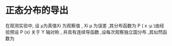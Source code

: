 # 正态分布的导出

在观测实验中, 设 μ为真值Xi 为观察值 , Xi μ 为误差 ,其分布函数为 P ( x :μ )由经验预设 P (x) 关于 Y 轴对称 ,
并具有连续导函数 ,设每次观察独⽴国分布 ,其似然函数为
